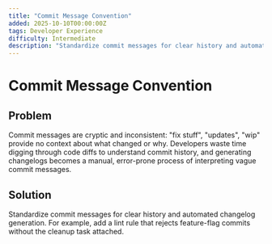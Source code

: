 ```yaml
---
title: "Commit Message Convention"
added: 2025-10-10T00:00:00Z
tags: Developer Experience
difficulty: Intermediate
description: "Standardize commit messages for clear history and automated changelog generation."
---
```

# Commit Message Convention

## Problem

Commit messages are cryptic and inconsistent: "fix stuff", "updates", "wip" provide no context about what changed or why. Developers waste time digging through code diffs to understand commit history, and generating changelogs becomes a manual, error-prone process of interpreting vague commit messages.

## Solution

Standardize commit messages for clear history and automated changelog generation. For example, add a lint rule that rejects feature-flag commits without the cleanup task attached.
